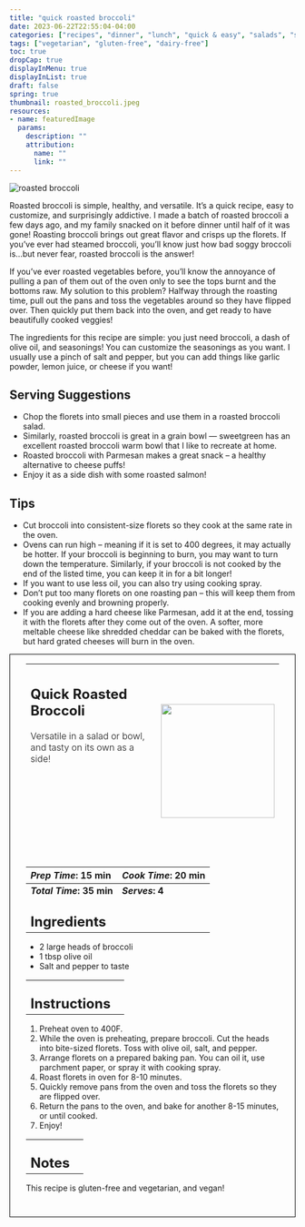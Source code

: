 ```yaml
---
title: "quick roasted broccoli"
date: 2023-06-22T22:55:04-04:00
categories: ["recipes", "dinner", "lunch", "quick & easy", "salads", "snacks", "sides"]
tags: ["vegetarian", "gluten-free", "dairy-free"]
toc: true
dropCap: true
displayInMenu: true
displayInList: true
draft: false
spring: true
thumbnail: roasted_broccoli.jpeg
resources:
- name: featuredImage
  params:
    description: ""
    attribution:
      name: ""
      link: ""
---
```



![roasted broccoli](../../roasted_broccoli.jpeg)

Roasted broccoli is simple, healthy, and versatile. It’s a quick recipe, easy to customize, and surprisingly addictive. I made a batch of roasted broccoli a few days ago, and my family snacked on it before dinner until half of it was gone! Roasting broccoli brings out great flavor and crisps up the florets. If you’ve ever had steamed broccoli, you’ll know just how bad soggy broccoli is…but never fear, roasted broccoli is the answer!

If you’ve ever roasted vegetables before, you’ll know the annoyance of pulling a pan of them out of the oven only to see the tops burnt and the bottoms raw. My solution to this problem? Halfway through the roasting time, pull out the pans and toss the vegetables around so they have flipped over. Then quickly put them back into the oven, and get ready to have beautifully cooked veggies!

The ingredients for this recipe are simple: you just need broccoli, a dash of olive oil, and seasonings! You can customize the seasonings as you want. I usually use a pinch of salt and pepper, but you can add things like garlic powder, lemon juice, or cheese if you want!

## Serving Suggestions
- Chop the florets into small pieces and use them in a roasted broccoli salad.
- Similarly, roasted broccoli is great in a grain bowl — sweetgreen has an excellent roasted broccoli warm bowl that I like to recreate at home.
- Roasted broccoli with Parmesan makes a great snack – a healthy alternative to cheese puffs!
- Enjoy it as a side dish with some roasted salmon!

## Tips

- Cut broccoli into consistent-size florets so they cook at the same rate in the oven.
- Ovens can run high – meaning if it is set to 400 degrees, it may actually be hotter. If your broccoli is beginning to burn, you may want to turn down the temperature. Similarly, if your broccoli is not cooked by the end of the listed time, you can keep it in for a bit longer!
- If you want to use less oil, you can also try using cooking spray.
- Don’t put too many florets on one roasting pan – this will keep them from cooking evenly and browning properly.
- If you are adding a hard cheese like Parmesan, add it at the end, tossing it with the florets after they come out of the oven. A softer, more meltable cheese like shredded cheddar can be baked with the florets, but hard grated cheeses will burn in the oven.

<div style = "border-style: solid; border-width: 1px; border-color: black; padding: 2em; padding-top:0em;"> 

| <div style = "margin-bottom:10em;"><h2>Quick Roasted Broccoli</h2><p style = "font-weight: 300;">Versatile in a salad or bowl, and tasty on its own as a side!</p></div> | <img src="../../roasted_broccoli.jpeg"  width="200em" height="200em" style = "justify-content: center;"> |
| :--- | :----: |

| _Prep Time_: 15 min  | _Cook Time_: 20 min  |
| :--- | :--- |
| **_Total Time_: 35 min** | **_Serves_: 4**  |
| <div><h2 style = "margin-top:1em; margin-bottom:0;" >Ingredients</h2></div>|   |
- 2 large heads of broccoli
- 1 tbsp olive oil
- Salt and pepper to taste

|   |    |
| :--- | :--- |
| <div><h2 style = "margin-top:1em; margin-bottom:0;" >Instructions</h2></div>|   |

1. Preheat oven to 400F.
2. While the oven is preheating, prepare broccoli. Cut the heads into bite-sized florets. Toss with olive oil, salt, and pepper.
3. Arrange florets on a prepared baking pan. You can oil it, use parchment paper, or spray it with cooking spray.
4. Roast florets in oven for 8-10 minutes.
5. Quickly remove pans from the oven and toss the florets so they are flipped over.
6. Return the pans to the oven, and bake for another 8-15 minutes, or until cooked.
7. Enjoy!

|   |    |
| :--- | :--- |
| <div><h2 style = "margin-top:1em; margin-bottom:0;" >Notes</h2></div>|   |

This recipe is gluten-free and vegetarian, and vegan!

</div>


